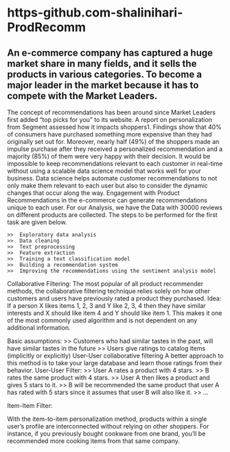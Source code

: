 # https-github.com-shalinihari-ProdRecomm
## An e-commerce company has captured a huge market share in many fields, and it sells the products in various categories. To become a major leader in the market because it has to compete with the Market Leaders.
The concept of recommendations has been around since Market Leaders first added “top picks for you” to its website.
A report on personalization from Segment assessed how it impacts shoppers1. Findings show that 40% of consumers have purchased something more expensive than they had originally set out for. Moreover, nearly half (49%) of the shoppers made an impulse purchase after they received a personalized recommendation and a majority (85%) of them were very happy with their decision.
It would be impossible to keep recommendations relevant to each customer in real-time without using a scalable data science model that works well for your business. Data science helps automate customer recommendations to not only make them relevant to each user but also to consider the dynamic changes that occur along the way.
Engagement with Product Recommendations in the e-commerce can generate recommendations unique to each user.
For our Analysis, we have the Data with 30000 reviews on different products are collected.
The steps to be performed for the first task are given below.

    >>  Exploratory data analysis
    >>  Data cleaning
    >>  Text preprocessing
    >>  Feature extraction
    >>  Training a text classification model
    >>  Building a recommendation system
    >>  Improving the recommendations using the sentiment analysis model
    
Collaborative Filtering:
The most popular of all product recommender methods, the collaborative filtering technique relies solely on how other customers and users have previously rated a product they purchased.
Idea: 
    If a person X likes items 1, 2, 3 and Y like 2, 3, 4 then they have similar interests and X should like item 4 and Y should like item 1.
    This makes it one of the most commonly used algorithm and is not dependent on any additional 
information.

Basic assumptions:
    >>  Customers who had similar tastes in the past, will have similar tastes in the future
    >>  Users give ratings to catalog items (implicitly or explicitly)
User-User collaborative filtering
A better approach to this method is to take your large database and learn those ratings from their behavior.
User-User Filter:
    >>  User A rates a product with 4 stars.
    >>  B rates the same product with 4 stars.
    >>  User A then likes a product and gives 5 stars to it.
    >>  B will be recommended the same product that user A has rated with 5 stars since it assumes that user B will also like it.
    >>  …
    
Item-Item Filter:

With the item-to-item personalization method, products within a single user’s profile are interconnected without relying on other shoppers.
For instance, if you previously bought cookware from one brand, you’ll be recommended more cooking items from that same company.


